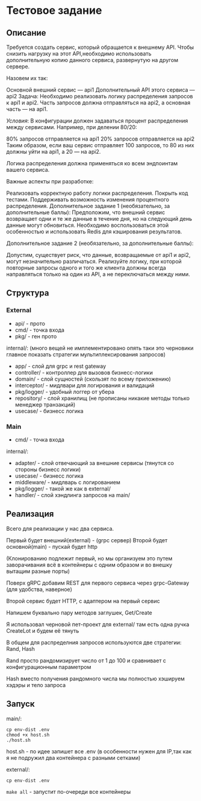 # Тестовое задание

## Описание

Требуется создать сервис, который обращается к внешнему API.
Чтобы снизить нагрузку на этот API,необходимо использовать дополнительную копию
данного сервиса,
развернутую на другом сервере.

Назовем их так:

Основной внешний сервис — api1
Дополнительный API этого сервиса — api2
Задача:
Необходимо реализовать логику распределения запросов к api1 и api2.
Часть запросов должна отправляться на api2, а основная часть — на api1.

_Условия_:
В конфигурации должен задаваться процент распределения между сервисами.
Например, при делении 80/20:

80% запросов отправляется на api1
20% запросов отправляется на api2
Таким образом, если ваш сервис отправляет 100 запросов,
то 80 из них должны уйти на api1, а 20 — на api2.

Логика распределения должна применяться ко всем эндпоинтам вашего сервиса.

Важные аспекты при разработке:

Реализовать корректную работу логики распределения.
Покрыть код тестами.
Поддерживать возможность изменения процентного распределения.
Дополнительное задание 1 (необязательно, за дополнительные баллы):
Предположим, что внешний сервис возвращает одни и те же данные в течение дня,
но на следующий день данные могут обновиться. Необходимо воспользоваться
этой особенностью и использовать Redis для кэширования результатов.

Дополнительное задание 2 (необязательно, за дополнительные баллы):

Допустим, существует риск, что данные, возвращаемые от api1 и api2,
могут незначительно различаться. Реализуйте логику, при которой повторные
запросы одного и того же клиента должны всегда направляться только на
один из API, а не переключаться между ними.

## Структура

### External

- api/ - прото
- cmd/ - точка входа
- pkg/ - ген прото

internal/:
(много вещей не имплементировано опять таки это черновики главное показать стратегии
мультиплексирования запросов)

- app/ - слой для grpc и rest gateway
- controller/ - контроллер для вызовов бизнесс-логики
- domain/ - слой сущностей (скользят по всему приложению)
- interceptor/ - мидлвари для логирования и валидаций
- pkg/logger/ - удобный логгер от убера
- repository/ - слой хранилищ (не прописаны никакие методы только менеджер транзакций)
- usecase/ - бизнесс логика

### Main

- cmd/ - точка входа

internal/:

- adapter/ - слой отвечающий за внешние сервисы (тянутся со стороны бизнесс логики)
- usecase/ - бизнесс логика
- middleware/ - мидлварь с логированием
- pkg/logger/ - такой же как в external/
- handler/ - слой хэндлинга запросов на main/

## Реализация

Всего для реализации у нас два сервиса.

Первый будет внешний(external) - (grpc сервер)
Второй будет основной(main) - пускай будет http

(Клонированию подлежит первый, но мы организуем это путем
заворачивания всё в контейнеры с одним образом и во внешку вытащим разные порты)

Поверх gRPC добавим REST для первого сервиса через grpc-Gateway (для удобства, наверное)

Второй сервис будет HTTP, с адаптером на первый сервис

Напишем буквально пару методов заглушек, Get/Create

Я использовал черновой пет-проект для external/ там есть одна ручка CreateLot и будем её тянуть

В общем для распределния запросов используются две стратегии: Rand, Hash

Rand просто рандомизирует число от 1 до 100 и сравнивает с конфигурационным параметром

Hash вместо получения рандомного числа мы полностью хэшируем хэдэры и тело запроса

## Запуск

main/:

```
cp env-dist .env
chmod +x host.sh
./host.sh
```

host.sh - по идее запишет все .env
(в особенности нужен для IP,так как я не подружил два контейнера с разными сетками)

external/:

```
cp env-dist .env
```

`make all` - запустит по-очереди все контейнеры
